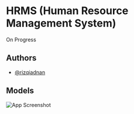 # HRMS (Human Resource Management System)

On Progress

## Authors

- [@rizqiadnan](https://www.github.com/rizqiadnan)

## Models

![App Screenshot](https://via.placeholder.com/468x300?text=App+Screenshot+Here)
